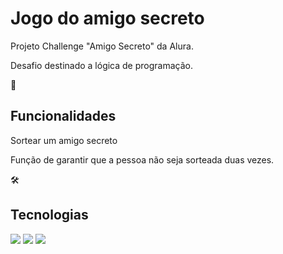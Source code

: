 <h1>Jogo do amigo secreto</h1>

  
<p>Projeto Challenge "Amigo Secreto" da Alura.</p>

Desafio destinado a lógica de programação.

🚀 <h2>Funcionalidades </h2>

Sortear um amigo secreto

Função de garantir que a pessoa não seja sorteada duas vezes.

 
🛠    <h2>Tecnologias </h2>
<div>
  <img src="https://img.shields.io/badge/HTML-239120?style=for-the-badge&logo=html5&logoColor=white">
  <img src="https://img.shields.io/badge/CSS-239120?&style=for-the-badge&logo=css3&logoColor=white">
  <img src="https://img.shields.io/badge/JavaScript-F7DF1E?style=for-the-badge&logo=javascript&logoColor=black">
</div>

